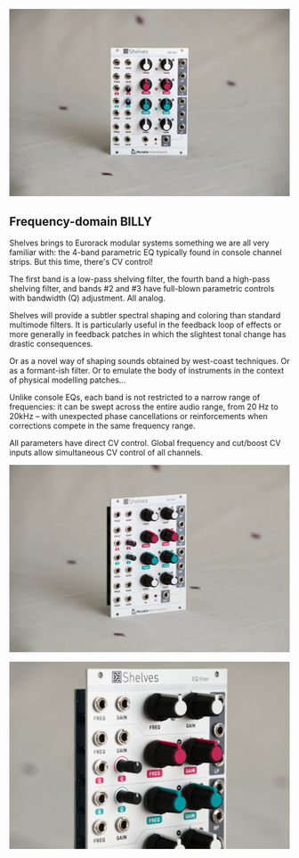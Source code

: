 ![](images/gallery/shelves1.jpg)

## Frequency-domain BILLY

Shelves brings to Eurorack modular systems something we are all very familiar with: the 4-band parametric EQ typically found in console channel strips. But this time, there's CV control!

The first band is a low-pass shelving filter, the fourth band a high-pass shelving filter, and bands #2 and #3 have full-blown parametric controls with bandwidth (Q) adjustment. All analog.

Shelves will provide a subtler spectral shaping and coloring than standard multimode filters. It is particularly useful in the feedback loop of effects or more generally in feedback patches in which the slightest tonal change has drastic consequences.

Or as a novel way of shaping sounds obtained by west-coast techniques. Or as a formant-ish filter. Or to emulate the body of instruments in the context of physical modelling patches...

Unlike console EQs, each band is not restricted to a narrow range of frequencies: it can be swept across the entire audio range, from 20 Hz to 20kHz – with unexpected phase cancellations or reinforcements when corrections compete in the same frequency range.

All parameters have direct CV control. Global frequency and cut/boost CV inputs allow simultaneous CV control of all channels.

![](images/gallery/shelves2.jpg)

![](images/gallery/shelves3.jpg)